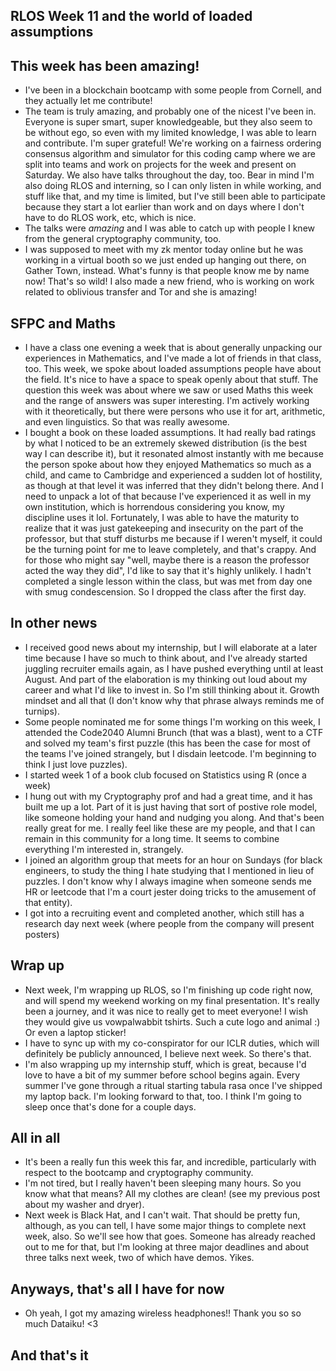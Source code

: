 ## RLOS Week 11 and the world of loaded assumptions

## This week has been amazing!
- I've been in a blockchain bootcamp with some people from Cornell, and they actually let me contribute!
- The team is truly amazing, and probably one of the nicest I've been in. Everyone is super smart, super knowledgeable, but they also seem to be 
without ego, so even with my limited knowledge, I was able to learn and contribute. I'm super grateful! We're working on a fairness ordering consensus algorithm
and simulator for this coding camp where we are split into teams and work on projects for the week and present on Saturday. We also have talks throughout the day,
too. Bear in mind I'm also doing RLOS and interning, so I can only listen in while working, and stuff like that, and my time is limited, but I've still been able
to participate because they start a lot earlier than work and on days where I don't have to do RLOS work, etc, which is nice.
- The talks were *amazing* and I was able to catch up with people I knew from the general cryptography community, too. 
- I was supposed to meet with my zk mentor today online but he was working in a virtual booth so we just ended up hanging out there, on Gather Town, instead.
What's funny is that people know me by name now! That's so wild! I also made a new friend, who is working on work related to oblivious transfer and Tor and she
is amazing!

## SFPC and Maths
- I have a class one evening a week that is about generally unpacking our experiences in Mathematics, and I've made a lot of friends in that class, too. This week,
we spoke about loaded assumptions people have about the field. It's nice to have a space to speak openly about that stuff. The question this week was about where
we saw or used Maths this week and the range of answers was super interesting. I'm actively working with it theoretically, but there were persons who use it for art,
arithmetic, and even linguistics. So that was really awesome.
- I bought a book on these loaded assumptions. It had really bad ratings by what I noticed to be an extremely skewed distribution (is the best way I can describe it),
but it resonated almost instantly with me because the person spoke about how they enjoyed Mathematics so much as a child, and came to Cambridge and experienced a 
sudden lot of hostility, as though at that level it was inferred that they didn't belong there. And I need to unpack a lot of that because I've experienced it as
well in my own institution, which is horrendous considering you know, my discipline uses it lol. Fortunately, I was able to have the maturity to realize that it 
was just gatekeeping and insecurity on the part of the professor, but that stuff disturbs me because if I weren't myself, it could be the turning point for me to
leave completely, and that's crappy. And for those who might say "well, maybe there is a reason the professor acted the way they did", I'd like to say that it's 
highly unlikely. I hadn't completed a single lesson within the class, but was met from day one with smug condescension. So I dropped the class after the first day.

## In other news
- I received good news about my internship, but I will elaborate at a later time because I have so much to think about, and I've already started juggling recruiter
emails again, as I have pushed everything until at least August. And part of the elaboration is my thinking out loud about my career and what I'd like to invest in.
So I'm still thinking about it. Growth mindset and all that (I don't know why that phrase always reminds me of turnips).
- Some people nominated me for some things I'm working on this week, I attended the Code2040 Alumni Brunch (that was a blast), went to a CTF and solved my team's
first puzzle (this has been the case for most of the teams I've joined strangely, but I disdain leetcode. I'm beginning to think I just love puzzles).
- I started week 1 of a book club focused on Statistics using R (once a week)
- I hung out with my Cryptography prof and had a great time, and it has built me up a lot. Part of it is just having that sort of postive role model, like someone
holding your hand and nudging you along. And that's been really great for me. I really feel like these are my people, and that I can remain in this community for
a long time. It seems to combine everything I'm interested in, strangely.
- I joined an algorithm group that meets for an hour on Sundays (for black engineers, to study the thing I hate studying that I mentioned in lieu of puzzles. I don't know why I always imagine when someone sends me HR or leetcode that I'm a court jester doing tricks to the amusement of that entity).
- I got into a recruiting event and completed another, which still has a research day next week (where people from the company will present posters)

## Wrap up
- Next week, I'm wrapping up RLOS, so I'm finishing up code right now, and will spend my weekend working on my final presentation. It's really been a journey,
and it was nice to really get to meet everyone! I wish they would give us vowpalwabbit tshirts. Such a cute logo and animal :) Or even a laptop sticker!
- I have to sync up with my co-conspirator for our ICLR duties, which will definitely be publicly announced, I believe next week. So there's that. 
- I'm also wrapping up my internship stuff, which is great, because I'd love to have a bit of my summer before school begins again. Every summer I've gone
through a ritual starting tabula rasa once I've shipped my laptop back. I'm looking forward to that, too. I think I'm going to sleep once that's done for a couple
days.

## All in all
- It's been a really fun this week this far, and incredible, particularly with respect to the bootcamp and cryptography community. 
- I'm not tired, but I really haven't been sleeping many hours. So you know what that means? All my clothes are clean! (see my previous post about my washer and dryer).
- Next week is Black Hat, and I can't wait. That should be pretty fun, although, as you can tell, I have some major things to complete next week, also. So we'll
see how that goes. Someone has already reached out to me for that, but I'm looking at three major deadlines and about three talks next week, two of which have demos. Yikes.

## Anyways, that's all I have for now
- Oh yeah, I got my amazing wireless headphones!! Thank you so so much Dataiku! <3

## And that's it




